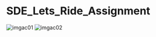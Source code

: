 # SDE_Lets_Ride_Assignment

![imgac01](https://user-images.githubusercontent.com/100487951/206743297-f1f0a704-643d-4e50-a795-b7ac08d35fa7.png)
![imgac02](https://user-images.githubusercontent.com/100487951/206743345-83696687-6e2a-4ddc-9596-943d457fc090.png)
